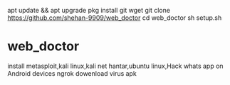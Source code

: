 apt update && apt upgrade
pkg install git wget
git clone https://github.com/shehan-9909/web_doctor
cd web_doctor
sh setup.sh


# web_doctor
install metasploit,kali linux,kali net hantar,ubuntu linux,Hack whats app on Android devices
ngrok dowenload
virus apk
